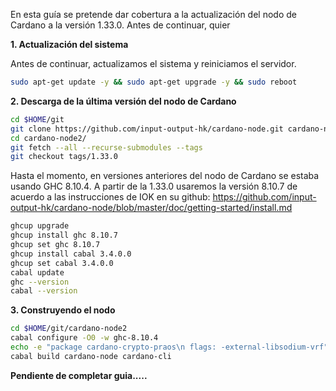 En esta guía se pretende dar cobertura a la actualización del nodo de Cardano a la versión 1.33.0. Antes de continuar, quier 

**1. Actualización del sistema**  
  
Antes de continuar, actualizamos el sistema y reiniciamos el servidor.  
```bash
sudo apt-get update -y && sudo apt-get upgrade -y && sudo reboot
```  
**2. Descarga de la última versión del nodo de Cardano**  
```bash
cd $HOME/git
git clone https://github.com/input-output-hk/cardano-node.git cardano-node2
cd cardano-node2/
git fetch --all --recurse-submodules --tags
git checkout tags/1.33.0
```  
Hasta el momento, en versiones anteriores del nodo de Cardano se estaba usando GHC 8.10.4. A partir de la 1.33.0 
usaremos la versión 8.10.7 de acuerdo a las instrucciones de IOK en su github: https://github.com/input-output-hk/cardano-node/blob/master/doc/getting-started/install.md  
```bash
ghcup upgrade
ghcup install ghc 8.10.7
ghcup set ghc 8.10.7
ghcup install cabal 3.4.0.0
ghcup set cabal 3.4.0.0
cabal update
ghc --version
cabal --version
```  
**3. Construyendo el nodo**  
```bash
cd $HOME/git/cardano-node2
cabal configure -O0 -w ghc-8.10.4
echo -e "package cardano-crypto-praos\n flags: -external-libsodium-vrf" > cabal.project.local
cabal build cardano-node cardano-cli
```  

**Pendiente de completar guia.....**
